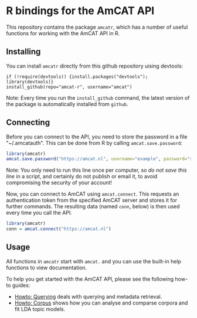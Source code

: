 R bindings for the AmCAT API
======

This repository contains the package `amcatr`,
which has a number of useful functions for working with the AmCAT API in R.

Installing
----

You can install `amcatr` directly from this github repository uising devtools:

```
if (!require(devtools)) {install.packages("devtools"); library(devtools)}
install_github(repo="amcat-r", username="amcat")
```

Note: Every time you run the `install_github` command, 
the latest version of the package is automatically installed from `github`. 


Connecting
----

Before you can connect to the API, you need to store the password in a file "~/.amcatauth".
This can be done from R by calling `amcat.save.password`:

```r
library(amcatr)
amcat.save.password("https://amcat.nl", username="example", password="secret")
```

Note: You only need to run this line once per computer, so *do not save this line* in a script, and certainly do not publish or email it, to avoid compromising the security of your account!

Now, you can connect to AmCAT using `amcat.connect`.
This requests an authentication token from the specified AmCAT server and stores it for further commands.
The resulting data (named `conn`, below) is then used every time you call the API. 

```r
library(amcatr)
conn = amcat.connect("https://amcat.nl")
```

Usage
-----

All functions in `amcatr` start with `amcat.` and you can use the built-in help functions to view documentation. 

To help you get started with the AmCAT API, please see the following how-to guides:

+ [Howto: Querying](howto/howto_query.md) deals with querying and metadata retrieval. 
+ [Howto: Corpus](howto/howto_corpus.md) shows how you can analyse and comparse corpora and fit LDA topic models. 
